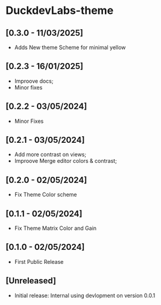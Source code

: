 # DuckdevLabs-theme

## [0.3.0 - 11/03/2025]

- Adds New theme Scheme for minimal yellow

## [0.2.3 - 16/01/2025]

- Improove docs;
- Minor fixes

## [0.2.2 - 03/05/2024]

- Minor Fixes

## [0.2.1 - 03/05/2024]

- Add more contrast on views;
- Improove Merge editor colors & contrast;

## [0.2.0 - 02/05/2024]

- Fix Theme Color scheme

## [0.1.1 - 02/05/2024]

- Fix Theme Matrix Color and Gain

## [0.1.0 - 02/05/2024]

- First Public Release

## [Unreleased]

- Initial release: Internal using devlopment on version 0.0.1
